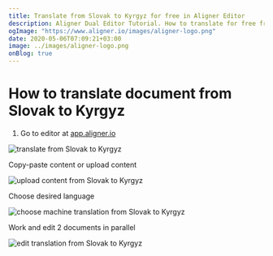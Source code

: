 ```yaml
---
title: Translate from Slovak to Kyrgyz for free in Aligner Editor
description: Aligner Dual Editor Tutorial. How to translate for free from Slovak to Kyrgyz. Aligner is multilingual document management platform. 
ogImage: "https://www.aligner.io/images/aligner-logo.png"
date: 2020-05-06T07:09:21+03:00
image: ../images/aligner-logo.png
onBlog: true
---
```


# How to translate document from Slovak to Kyrgyz

1. Go to editor at [app.aligner.io](https://app.aligner.io "Aligner App web page")

![translate from Slovak to Kyrgyz](../aligner-blank-editor.png "translate from Slovak to Kyrgyz")

Copy-paste content or upload content

![upload content from Slovak to Kyrgyz](../aligner-uploaded-document.png "upload content from Slovak to Kyrgyz")

Choose desired language

![choose machine translation from Slovak to Kyrgyz](../aligner-language-dropdown.png "choose machine translation from Slovak to Kyrgyz")

Work and edit 2 documents in parallel

![edit translation from Slovak to Kyrgyz](../aligner-double-sitded-editor.png "edit translation from Slovak to Kyrgyz")


